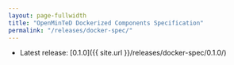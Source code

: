 ```yaml
---
layout: page-fullwidth
title: "OpenMinTeD Dockerized Components Specification"
permalink: "/releases/docker-spec/"
---
```


* Latest release: [0.1.0]({{ site.url }}/releases/docker-spec/0.1.0/)
